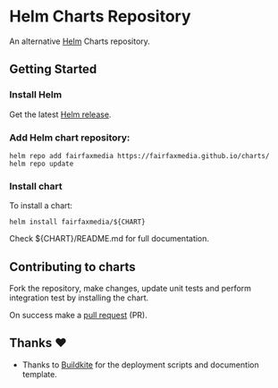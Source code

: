 # Helm Charts Repository

An alternative [Helm](https://helm.sh) Charts repository.

## Getting Started

### Install Helm

Get the latest [Helm release](https://github.com/kubernetes/helm#install).

### Add Helm chart repository:

 ```console
 helm repo add fairfaxmedia https://fairfaxmedia.github.io/charts/
 helm repo update
 ```

### Install chart

To install a chart:

```console
helm install fairfaxmedia/${CHART}
```

Check ${CHART}/README.md for full documentation.

## Contributing to charts

Fork the repository, make changes, update unit tests and perform integration test by installing the chart.

On success make a [pull request](https://help.github.com/articles/using-pull-requests) (PR).

## Thanks :heart:

* Thanks to [Buildkite](https://github.com/buildkite) for the deployment scripts and documention template.
